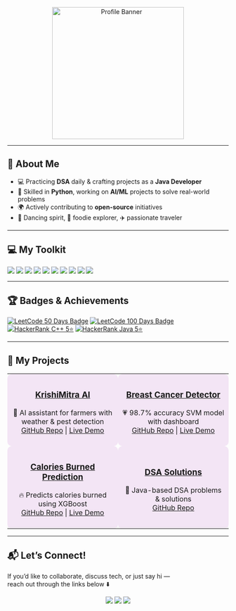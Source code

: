 <!-- TOP IMAGE -->
<p align="center">
  <img src="https://github.com/Shatakshi0216/Shatakshi0216/blob/main/Gemini_Generated_Image_psc2qupsc2qupsc2.png" alt="Profile Banner" width="300px">
</p>

---

## 💫 About Me
- 💻 Practicing **DSA** daily & crafting projects as a **Java Developer**  
- 🐍 Skilled in **Python**, working on **AI/ML** projects to solve real-world problems  
- 🌍 Actively contributing to **open-source** initiatives  
- 💃 Dancing spirit, 🍜 foodie explorer, ✈️ passionate traveler  

---

## 💻 My Toolkit
<p>
<img src="https://img.shields.io/badge/Java-ED8B00?style=for-the-badge&logo=openjdk&logoColor=white"/>
<img src="https://img.shields.io/badge/Python-3670A0?style=for-the-badge&logo=python&logoColor=ffdd54"/>
<img src="https://img.shields.io/badge/C++-00599C?style=for-the-badge&logo=cplusplus&logoColor=white"/>
<img src="https://img.shields.io/badge/HTML5-E34F26?style=for-the-badge&logo=html5&logoColor=white"/>
<img src="https://img.shields.io/badge/CSS3-1572B6?style=for-the-badge&logo=css3&logoColor=white"/>
<img src="https://img.shields.io/badge/TensorFlow-FF6F00?style=for-the-badge&logo=tensorflow&logoColor=white"/>
<img src="https://img.shields.io/badge/Scikit--learn-F7931E?style=for-the-badge&logo=scikit-learn&logoColor=white"/>
<img src="https://img.shields.io/badge/Pandas-150458?style=for-the-badge&logo=pandas&logoColor=white"/>
<img src="https://img.shields.io/badge/NumPy-013243?style=for-the-badge&logo=numpy&logoColor=white"/>
<img src="https://img.shields.io/badge/Streamlit-FF4B4B?style=for-the-badge&logo=streamlit&logoColor=white"/>
</p>

---

## 🏆 Badges & Achievements
[![LeetCode 50 Days Badge](https://img.shields.io/badge/LeetCode-50_Days_Challenge-FFA116?style=for-the-badge&logo=leetcode&logoColor=white)](https://leetcode.com/)
[![LeetCode 100 Days Badge](https://img.shields.io/badge/LeetCode-100_Days_Challenge-FFA116?style=for-the-badge&logo=leetcode&logoColor=white)](https://leetcode.com/)
[![HackerRank C++ 5⭐](https://img.shields.io/badge/HackerRank-C++_5_Star-2EC866?style=for-the-badge&logo=hackerrank&logoColor=white)](https://www.hackerrank.com/)
[![HackerRank Java 5⭐](https://img.shields.io/badge/HackerRank-Java_5_Star-2EC866?style=for-the-badge&logo=hackerrank&logoColor=white)](https://www.hackerrank.com/)

---

## 🚀 My Projects
<table>
<tr>
<td width="50%" align="center" style="background-color:#f3e5f5; border-radius:10px; padding:10px;">
  
### [KrishiMitra AI](https://github.com/Shatakshi0216/KrishiMitra-AI)  
🌱 AI assistant for farmers with weather & pest detection  
[GitHub Repo](https://github.com/Shatakshi0216/KrishiMitra-AI) | [Live Demo](https://krishimitra-ai.streamlit.app/)

</td>
<td width="50%" align="center" style="background-color:#f3e5f5; border-radius:10px; padding:10px;">
  
### [Breast Cancer Detector](https://github.com/Shatakshi0216/breast-cancer-detector)  
💗 98.7% accuracy SVM model with dashboard  
[GitHub Repo](https://github.com/Shatakshi0216/breast-cancer-detector) | [Live Demo](https://breast-cancer-detectorr.streamlit.app/)

</td>
</tr>

<tr>
<td width="50%" align="center" style="background-color:#f3e5f5; border-radius:10px; padding:10px;">
  
### [Calories Burned Prediction](https://github.com/Shatakshi0216/calories-burned-prediction)  
🔥 Predicts calories burned using XGBoost  
[GitHub Repo](https://github.com/Shatakshi0216/calories-burned-prediction) | [Live Demo](https://calories-burned-prediction.streamlit.app/)

</td>
<td width="50%" align="center" style="background-color:#f3e5f5; border-radius:10px; padding:10px;">
  
### [DSA Solutions](https://github.com/Shatakshi0216/DSA)  
🧩 Java-based DSA problems & solutions  
[GitHub Repo](https://github.com/Shatakshi0216/DSA)

</td>
</tr>
</table>

---

## 📬 Let’s Connect!
If you’d like to collaborate, discuss tech, or just say hi —  
reach out through the links below ⬇️

<p align="center">
  <a href="mailto:shatakshitiwari021@gmail.com"><img src="https://img.shields.io/badge/Email-D14836?style=for-the-badge&logo=gmail&logoColor=white"/></a>
  <a href="https://www.linkedin.com/in/shatakshitiwari017/"><img src="https://img.shields.io/badge/LinkedIn-0A66C2?style=for-the-badge&logo=linkedin&logoColor=white"/></a>
  <a href="https://github.com/Shatakshi0216"><img src="https://img.shields.io/badge/GitHub-181717?style=for-the-badge&logo=github&logoColor=white"/></a>
</p>
